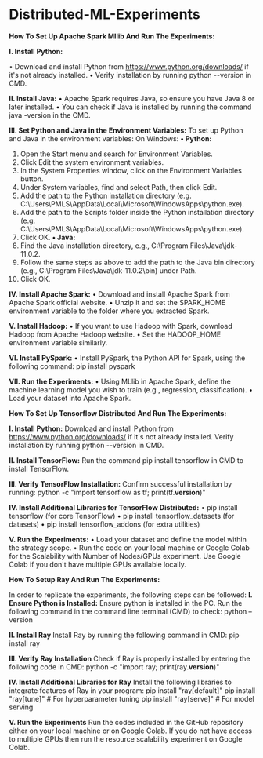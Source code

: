 # Distributed-ML-Experiments 


**How To Set Up Apache Spark Mllib And Run The Experiments:**

**I. Install Python:**

•	Download and install Python from https://www.python.org/downloads/  if it's not already installed. 
•	Verify installation by running python --version in CMD.

**II. Install Java:**
•	Apache Spark requires Java, so ensure you have Java 8 or later installed.
•	You can check if Java is installed by running the command java -version in the CMD.

**III. Set Python and Java in the Environment Variables:**
To set up Python and Java in the environment variables:
On Windows:
**•	Python:**
1.	Open the Start menu and search for Environment Variables.
2.	Click Edit the system environment variables.
3.	In the System Properties window, click on the Environment Variables button.
4.	Under System variables, find and select Path, then click Edit.
5.	Add the path to the Python installation directory (e.g. C:\Users\PMLS\AppData\Local\Microsoft\WindowsApps\python.exe).
6.	Add the path to the Scripts folder inside the Python installation directory (e.g. C:\Users\PMLS\AppData\Local\Microsoft\WindowsApps\python.exe).
7.	Click OK.
**•	Java:**
1.	Find the Java installation directory, e.g., C:\Program Files\Java\jdk-11.0.2.
2.	Follow the same steps as above to add the path to the Java bin directory (e.g., C:\Program Files\Java\jdk-11.0.2\bin) under Path.
3.	Click OK.

**IV. Install Apache Spark:**
•	Download and install Apache Spark from Apache Spark official website.
•	Unzip it and set the SPARK_HOME environment variable to the folder where you extracted Spark.

**V. Install Hadoop:**
•	If you want to use Hadoop with Spark, download Hadoop from Apache Hadoop website.
•	Set the HADOOP_HOME environment variable similarly.


**VI. Install PySpark:**
•	Install PySpark, the Python API for Spark, using the following command:
pip install pyspark


**VII. Run the Experiments:**
•	Using MLlib in Apache Spark, define the machine learning model you wish to train (e.g., regression, classification).
•	Load your dataset into Apache Spark.














**How To Set Up Tensorflow Distributed And Run The Experiments:**

**I. Install Python:**
Download and install Python from https://www.python.org/downloads/  if it's not already installed. Verify installation by running python --version in CMD.

**II. Install TensorFlow:**
Run the command pip install tensorflow in CMD to install TensorFlow.

**III. Verify TensorFlow Installation:**
Confirm successful installation by running:
python -c "import tensorflow as tf; print(tf.__version__)"

**IV. Install Additional Libraries for TensorFlow Distributed:**
•	pip install tensorflow (for core TensorFlow)
•	pip install tensorflow_datasets (for datasets)
•	pip install tensorflow_addons (for extra utilities)

**V. Run the Experiments:**
•	Load your dataset and define the model within the strategy scope.
•	Run the code on your local machine or Google Colab for the Scalability with Number of Nodes/GPUs experiment. Use Google Colab if you don't have multiple GPUs available locally.












**How To Setup Ray And Run The Experiments:**

In order to replicate the experiments, the following steps can be followed:
**I. Ensure Python is Installed:**
Ensure python is installed in the PC. Run the following command in the command line terminal (CMD) to check:
python –version

**II. Install Ray**
Install Ray by running the following command in CMD:
pip install ray

**III. Verify Ray Installation**
Check if Ray is properly installed by entering the following code in CMD:
python -c "import ray; print(ray.__version__)"

**IV. Install Additional Libraries for Ray**
Install the following libraries to integrate features of Ray in your program:
pip install "ray[default]"
pip install "ray[tune]"  # For hyperparameter tuning
pip install "ray[serve]"  # For model serving

**V. Run the Experiments**
Run the codes included in the GitHub repository either on your local machine or on Google Colab. If you do not have access to multiple GPUs then run the resource scalability experiment on Google Colab.


